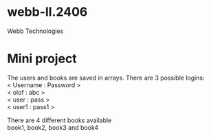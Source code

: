 # webb-II.2406
Webb Technologies

# Mini project
The users and books are saved in arrays. There are 3 possible logins:  
< Username : Password >  
< olof : abc >  
< user : pass >  
< user1 : pass1 >  

There are 4 different books available  
book1, book2, book3 and book4

